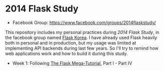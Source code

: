 2014 Flask Study
================

* Facebook Group: <https://www.facebook.com/groups/2014flaskstudy/>


This repository includes my personal practices during *2014 Flask Study*, in the facebook group named [Flask Korea][]. I have already used Flask heavily both in personal and in production, but my usage was limited at implementing API backends during last few years. So I'll try to remind how web applications work and how to build it during this study.


[Flask Korea]: https://www.facebook.com/groups/flask/


* Week 1: Following [The Flask Mega-Tutorial][], Part I - Part IV


[The Flask Mega-Tutorial]: http://blog.miguelgrinberg.com/post/the-flask-mega-tutorial-part-i-hello-world
